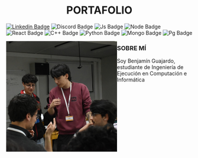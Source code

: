 <!-- Welcome -->
<h1  align="center">PORTAFOLIO </h1>

  <!-- Profile Picture -->
[![Linkedin Badge](https://img.shields.io/badge/LinkedIn-0077B5?style=for-the-badge&logo=linkedin&logoColor=white)](https://www.linkedin.com/in/benjam%C3%ADn-guajardo-herrera-76a592252/)
![Discord Badge](https://img.shields.io/badge/aghbenjamin-7289DA?style=for-the-badge&logo=discord&logoColor=white)
![Js Badge](https://img.shields.io/badge/JavaScript-F7DF1E?style=for-the-badge&logo=javascript&logoColor=black)
![Node Badge](https://img.shields.io/badge/Node.js-43853D?style=for-the-badge&logo=node.js&logoColor=white)
![React Badge](https://img.shields.io/badge/React-20232A?style=for-the-badge&logo=react&logoColor=61DAFB)
![C++ Badge](https://img.shields.io/badge/C%2B%2B-00599C?style=for-the-badge&logo=c%2B%2B&logoColor=white)
![Python Badge](https://img.shields.io/badge/Python-14354C?style=for-the-badge&logo=python&logoColor=white)
![Mongo Badge](https://img.shields.io/badge/MongoDB-4EA94B?style=for-the-badge&logo=mongodb&logoColor=white)
![Pg Badge](https://img.shields.io/badge/PostgreSQL-316192?style=for-the-badge&logo=postgresql&logoColor=white)



<img align="left" height="300" src="https://github.com/BenjaminAGH/BenjaminAGH/blob/main/DSC_0382.JPG"/>
<h3><b>SOBRE MÍ</b></h3>
Soy Benjamín Guajardo, estudiante de Ingeniería de Ejecución en Computación e Informática
